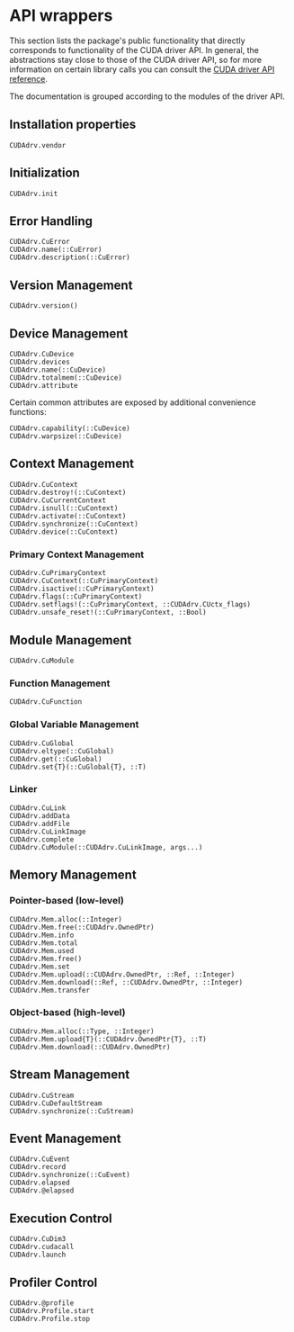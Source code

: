 # API wrappers

This section lists the package's public functionality that directly corresponds to
functionality of the CUDA driver API. In general, the abstractions stay close to those of
the CUDA driver API, so for more information on certain library calls you can consult the
[CUDA driver API reference](http://docs.nvidia.com/cuda/cuda-driver-api/).

The documentation is grouped according to the modules of the driver API.


## Installation properties

```@docs
CUDAdrv.vendor
```


## Initialization

```@docs
CUDAdrv.init
```


## Error Handling

```@docs
CUDAdrv.CuError
CUDAdrv.name(::CuError)
CUDAdrv.description(::CuError)
```


## Version Management

```@docs
CUDAdrv.version()
```


## Device Management

```@docs
CUDAdrv.CuDevice
CUDAdrv.devices
CUDAdrv.name(::CuDevice)
CUDAdrv.totalmem(::CuDevice)
CUDAdrv.attribute
```

Certain common attributes are exposed by additional convenience functions:

```@docs
CUDAdrv.capability(::CuDevice)
CUDAdrv.warpsize(::CuDevice)
```


## Context Management

```@docs
CUDAdrv.CuContext
CUDAdrv.destroy!(::CuContext)
CUDAdrv.CuCurrentContext
CUDAdrv.isnull(::CuContext)
CUDAdrv.activate(::CuContext)
CUDAdrv.synchronize(::CuContext)
CUDAdrv.device(::CuContext)
```

### Primary Context Management

```@docs
CUDAdrv.CuPrimaryContext
CUDAdrv.CuContext(::CuPrimaryContext)
CUDAdrv.isactive(::CuPrimaryContext)
CUDAdrv.flags(::CuPrimaryContext)
CUDAdrv.setflags!(::CuPrimaryContext, ::CUDAdrv.CUctx_flags)
CUDAdrv.unsafe_reset!(::CuPrimaryContext, ::Bool)
```


## Module Management

```@docs
CUDAdrv.CuModule
```

### Function Management

```@docs
CUDAdrv.CuFunction
```

### Global Variable Management

```@docs
CUDAdrv.CuGlobal
CUDAdrv.eltype(::CuGlobal)
CUDAdrv.get(::CuGlobal)
CUDAdrv.set{T}(::CuGlobal{T}, ::T)
```

### Linker

```@docs
CUDAdrv.CuLink
CUDAdrv.addData
CUDAdrv.addFile
CUDAdrv.CuLinkImage
CUDAdrv.complete
CUDAdrv.CuModule(::CUDAdrv.CuLinkImage, args...)
```

## Memory Management

### Pointer-based (low-level)

```@docs
CUDAdrv.Mem.alloc(::Integer)
CUDAdrv.Mem.free(::CUDAdrv.OwnedPtr)
CUDAdrv.Mem.info
CUDAdrv.Mem.total
CUDAdrv.Mem.used
CUDAdrv.Mem.free()
CUDAdrv.Mem.set
CUDAdrv.Mem.upload(::CUDAdrv.OwnedPtr, ::Ref, ::Integer)
CUDAdrv.Mem.download(::Ref, ::CUDAdrv.OwnedPtr, ::Integer)
CUDAdrv.Mem.transfer
```

### Object-based (high-level)

```@docs
CUDAdrv.Mem.alloc(::Type, ::Integer)
CUDAdrv.Mem.upload{T}(::CUDAdrv.OwnedPtr{T}, ::T)
CUDAdrv.Mem.download(::CUDAdrv.OwnedPtr)
```

## Stream Management

```@docs
CUDAdrv.CuStream
CUDAdrv.CuDefaultStream
CUDAdrv.synchronize(::CuStream)
```

## Event Management

```@docs
CUDAdrv.CuEvent
CUDAdrv.record
CUDAdrv.synchronize(::CuEvent)
CUDAdrv.elapsed
CUDAdrv.@elapsed
```

## Execution Control

```@docs
CUDAdrv.CuDim3
CUDAdrv.cudacall
CUDAdrv.launch
```

## Profiler Control

```@docs
CUDAdrv.@profile
CUDAdrv.Profile.start
CUDAdrv.Profile.stop
```
